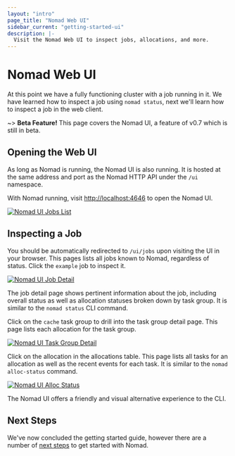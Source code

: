 ```yaml
---
layout: "intro"
page_title: "Nomad Web UI"
sidebar_current: "getting-started-ui"
description: |-
  Visit the Nomad Web UI to inspect jobs, allocations, and more.
---
```


# Nomad Web UI

At this point we have a fully functioning cluster with a job running in it. We have
learned how to inspect a job using `nomad status`, next we'll learn how to inspect
a job in the web client.

~> **Beta Feature!** This page covers the Nomad UI, a feature of v0.7 which is still in beta.

## Opening the Web UI

As long as Nomad is running, the Nomad UI is also running. It is hosted at the same address
and port as the Nomad HTTP API under the `/ui` namespace.

With Nomad running, visit [http://localhost:4646](http://localhost:4646) to open the Nomad UI.

[![Nomad UI Jobs List][img-jobs-list]][img-jobs-list]

## Inspecting a Job

You should be automatically redirected to `/ui/jobs` upon visiting the UI in your browser. This
pages lists all jobs known to Nomad, regardless of status. Click the `example` job to inspect it.

[![Nomad UI Job Detail][img-job-detail]][img-job-detail]

The job detail page shows pertinent information about the job, including overall status as well as
allocation statuses broken down by task group. It is similar to the `nomad status` CLI command.

Click on the `cache` task group to drill into the task group detail page. This page lists each allocation
for the task group.

[![Nomad UI Task Group Detail][img-task-group-detail]][img-task-group-detail]

Click on the allocation in the allocations table. This page lists all tasks for an allocation as well
as the recent events for each task. It is similar to the `nomad alloc-status` command.

[![Nomad UI Alloc Status][img-alloc-status]][img-alloc-status]

The Nomad UI offers a friendly and visual alternative experience to the CLI.

## Next Steps

We've now concluded the getting started guide, however there are a number
of [next steps](next-steps.html) to get started with Nomad.

[img-jobs-list]: /assets/images/intro-ui-jobs-list.png
[img-job-detail]: /assets/images/intro-ui-job-detail.png
[img-task-group-detail]: /assets/images/intro-ui-task-group-detail.png
[img-alloc-status]: /assets/images/intro-ui-alloc-status.png
